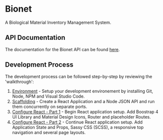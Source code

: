 # Bionet
A Biological Material Inventory Management System.

## API Documentation
The documentation for the Bionet API can be found [here](https://github.com/biobricks/bionet/blob/master/api.md).

## Development Process
The development process can be followed step-by-step by reviewing the 'walkthrough':  

1. [Environment](https://github.com/biobricks/bionet/blob/master/walkthrough/1.environment.md) - Setup your development environement by installing Git, Node, NPM and Visual Studio Code.  
2. [Scaffolding](https://github.com/biobricks/bionet/blob/master/walkthrough/2.scaffolding.md) - Create a React Application and a Node JSON API and run them concurrently on separate ports.
3. [Configure React - Part 1](https://github.com/biobricks/bionet/blob/master/walkthrough/3.react.1.md) - Begin React application setup. Add Boostrap 4 UI Library and Material Design Icons, Router and placeholder Routes.  
4. [Configure React - Part 2](https://github.com/biobricks/bionet/blob/master/walkthrough/4.react.2.md) - Continue React application setup. Add Application State and Props, Sassy CSS (SCSS), a responsive top navigation and several page layouts. 
